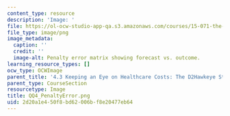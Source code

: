 ```yaml
---
content_type: resource
description: 'Image: '
file: https://ol-ocw-studio-app-qa.s3.amazonaws.com/courses/15-071-the-analytics-edge-spring-2017/2d20a1e450f8bd62006bf8e20477eb64_QQ4_PenaltyError.png
file_type: image/png
image_metadata:
  caption: ''
  credit: ''
  image-alt: Penalty error matrix showing forecast vs. outcome.
learning_resource_types: []
ocw_type: OCWImage
parent_title: '4.3 Keeping an Eye on Healthcare Costs: The D2Hawkeye Story '
parent_type: CourseSection
resourcetype: Image
title: QQ4_PenaltyError.png
uid: 2d20a1e4-50f8-bd62-006b-f8e20477eb64
---
```

